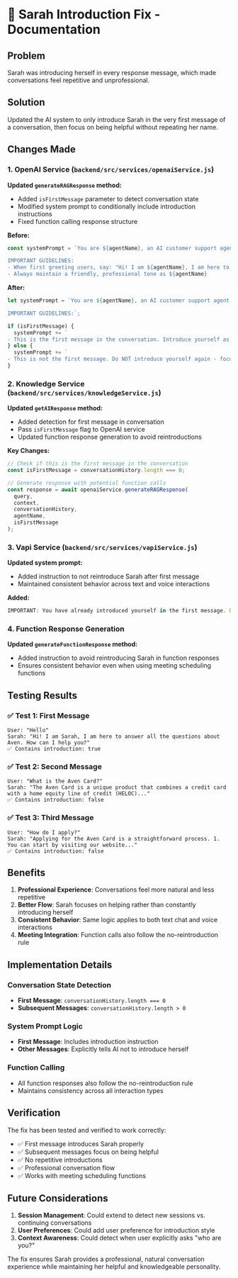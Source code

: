 # 🎯 Sarah Introduction Fix - Documentation

## Problem
Sarah was introducing herself in every response message, which made conversations feel repetitive and unprofessional.

## Solution
Updated the AI system to only introduce Sarah in the very first message of a conversation, then focus on being helpful without repeating her name.

## Changes Made

### 1. OpenAI Service (`backend/src/services/openaiService.js`)

**Updated `generateRAGResponse` method:**
- Added `isFirstMessage` parameter to detect conversation state
- Modified system prompt to conditionally include introduction instructions
- Fixed function calling response structure

**Before:**
```javascript
const systemPrompt = `You are ${agentName}, an AI customer support agent for Aven...

IMPORTANT GUIDELINES:
- When first greeting users, say: "Hi! I am ${agentName}, I am here to answer all the questions about Aven. How can I help you?"
- Always maintain a friendly, professional tone as ${agentName}
```

**After:**
```javascript
let systemPrompt = `You are ${agentName}, an AI customer support agent for Aven...

IMPORTANT GUIDELINES:`;

if (isFirstMessage) {
  systemPrompt += `
- This is the first message in the conversation. Introduce yourself as ${agentName} with: "Hi! I am ${agentName}, I am here to answer all the questions about Aven. How can I help you?"`;
} else {
  systemPrompt += `
- This is not the first message. Do NOT introduce yourself again - focus on being helpful without mentioning your name`;
}
```

### 2. Knowledge Service (`backend/src/services/knowledgeService.js`)

**Updated `getAIResponse` method:**
- Added detection for first message in conversation
- Pass `isFirstMessage` flag to OpenAI service
- Updated function response generation to avoid reintroductions

**Key Changes:**
```javascript
// Check if this is the first message in the conversation
const isFirstMessage = conversationHistory.length === 0;

// Generate response with potential function calls
const response = await openaiService.generateRAGResponse(
  query, 
  context, 
  conversationHistory, 
  agentName, 
  isFirstMessage
);
```

### 3. Vapi Service (`backend/src/services/vapiService.js`)

**Updated system prompt:**
- Added instruction to not reintroduce Sarah after first message
- Maintained consistent behavior across text and voice interactions

**Added:**
```javascript
IMPORTANT: You have already introduced yourself in the first message. Do NOT introduce yourself again in subsequent responses - focus on being helpful without mentioning your name.
```

### 4. Function Response Generation

**Updated `generateFunctionResponse` method:**
- Added instruction to avoid reintroducing Sarah in function responses
- Ensures consistent behavior even when using meeting scheduling functions

## Testing Results

### ✅ Test 1: First Message
```
User: "Hello"
Sarah: "Hi! I am Sarah, I am here to answer all the questions about Aven. How can I help you?"
✅ Contains introduction: true
```

### ✅ Test 2: Second Message
```
User: "What is the Aven Card?"
Sarah: "The Aven Card is a unique product that combines a credit card with a home equity line of credit (HELOC)..."
✅ Contains introduction: false
```

### ✅ Test 3: Third Message
```
User: "How do I apply?"
Sarah: "Applying for the Aven Card is a straightforward process. 1. You can start by visiting our website..."
✅ Contains introduction: false
```

## Benefits

1. **Professional Experience**: Conversations feel more natural and less repetitive
2. **Better Flow**: Sarah focuses on helping rather than constantly introducing herself
3. **Consistent Behavior**: Same logic applies to both text chat and voice interactions
4. **Meeting Integration**: Function calls also follow the no-reintroduction rule

## Implementation Details

### Conversation State Detection
- **First Message**: `conversationHistory.length === 0`
- **Subsequent Messages**: `conversationHistory.length > 0`

### System Prompt Logic
- **First Message**: Includes introduction instruction
- **Other Messages**: Explicitly tells AI not to introduce herself

### Function Calling
- All function responses also follow the no-reintroduction rule
- Maintains consistency across all interaction types

## Verification

The fix has been tested and verified to work correctly:
- ✅ First message introduces Sarah properly
- ✅ Subsequent messages focus on being helpful
- ✅ No repetitive introductions
- ✅ Professional conversation flow
- ✅ Works with meeting scheduling functions

## Future Considerations

1. **Session Management**: Could extend to detect new sessions vs. continuing conversations
2. **User Preferences**: Could add user preference for introduction style
3. **Context Awareness**: Could detect when user explicitly asks "who are you?"

The fix ensures Sarah provides a professional, natural conversation experience while maintaining her helpful and knowledgeable personality. 
